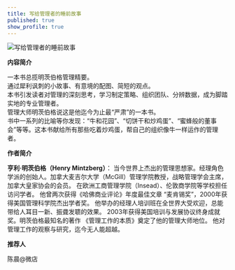 ```yaml
---
title: 写给管理者的睡前故事
published: true
show_profile: true
---
```


![写给管理者的睡前故事]({{site.url}}/asset/books/xgglzdsqgs_cover.jpg)

**内容简介**

一本书总揽明茨伯格管理精要。<br>
通过犀利讽刺的小故事、有意境的配图、简短的观点。<br>
本书引发读者对管理的深刻思考，学习制定策略、组织团队、分辨数据，成为脚踏实地的专业管理者。<br>
管理大师明茨伯格说这是他迄今为止最“严肃”的一本书。<br>
书中一系列的比喻等你发现：“牛和花园”、“切饼干和炒鸡蛋”、“蜜蜂般的董事会”等等。这本书献给所有那些吃着炒鸡蛋，帮自己的组织像牛一样运作的管理者。

**作者简介**

**亨利·明茨伯格（Henry Mintzberg）**：
当今世界上杰出的管理思想家。经理角色学派的创始人。加拿大麦吉尔大学（McGill）管理学院教授，战略管理学会主席，加拿大皇家协会的会员。
在欧洲工商管理学院（Insead）、伦敦商学院等学校担任访问学者。
他曾两次获得《哈佛商业评论》年度最佳文章 “麦肯锡奖”，2000年获得美国管理科学院杰出学者奖。
他举办的经理人培训班在全世界大受欢迎，总能带给人耳目一新、振聋发聩的效果。
2003年获得美国培训与发展协议终身成就奖。明茨伯格最知名的著作 《管理工作的本质》奠定了他的管理大师地位。
他对管理工作的观察与研究，迄今无人能超越。

**推荐人**

陈晨@微店